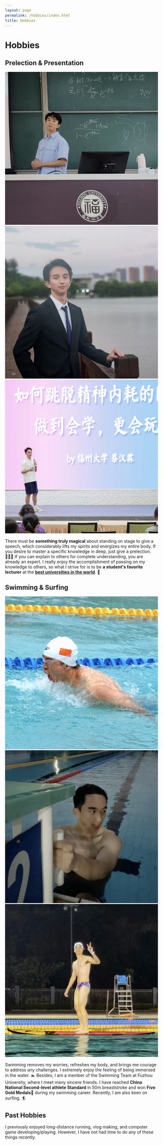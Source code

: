 ```yaml
---
layout: page
permalink: /hobbies/index.html
title: Hobbies
---
```


# Hobbies

## Prelection & Presentation

<div class="third">
<img src="/images/prelection1.JPG">
<img src="/images/speech1.JPG">
<img src="/images/speech.JPG">
</div>


There must be **something truly magical** about standing on stage to give a speech, which considerably lifts my spirits and energizes my entire body. If you desire to master a specific knowledge in deep, just give a prelection. 🧑🏻‍🏫 If you can explain to others for complete understanding, you are already an expert. I really enjoy the accomplishment of passing on my knowledge to others, so what I strive for is to be **a student's favorite lecturer** at the **[best universities in the world]**. 🏫

[best universities in the world]:https://www.hku.hk/

## Swimming & Surfing

<div class="third">
<img src="/images/swimming2.JPG">
<img src="/images/swimming.JPG">
<img src="/images/surfing1.JPG">
</div>



Swimming removes my worries, refreshes my body, and brings me courage to address any challenges. I extremely enjoy the feeling of being immersed in the water. 🏊 Besides, I am a member of the Swimming Team at Fuzhou University, where I meet many sincere friends. I have reached **China National Second-level athlete Standard** in 50m breaststroke and won **Five Gold Medals🏅️** during my swimming career. Recently, I am also keen on surfing. 🏄

## Past Hobbies

I previously enjoyed long-distance running, vlog making, and computer game developing/playing. However, I have not had time to do any of these things recently.
